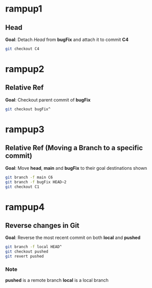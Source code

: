 # rampup1
## Head
**Goal**: Detach *Head* from **bugFix** and attach it to commit **C4**
```bash
git checkout C4
```

# rampup2
## Relative Ref
**Goal**: Checkout parent commit of **bugFix**
```bash
git checkout bugFix^
```

# rampup3
## Relative Ref (Moving a Branch to a specific commit)
**Goal**: Move **head**, **main** and **bugFix** to their goal destinations shown
```bash
git branch -f main C6
git branch -f bugFix HEAD~2
git checkout C1
```
# rampup4
## Reverse changes in Git
**Goal**: Reverse the most recent commit on both **local** and **pushed**
```bash
git branch -f local HEAD^
git checkout pushed
git revert pushed
```
### Note
**pushed** is a remote branch
**local** is a local branch
